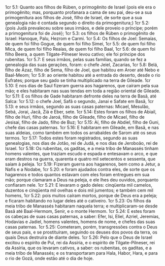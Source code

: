 1cr 5.1: Quanto aos filhos de Rúben, o primogênito de Israel {pois ele era o primogênito; mas, porquanto profanara a cama de seu pai, deu-se a sua primogenitura aos filhos de José, filho de Israel, de sorte que a sua genealogia não é contada segundo o direito da primogenitura;}
1cr 5.2: {pois Judá prevaleceu sobre seus irmãos, e dele proveio o príncipe; porém a primogenitura foi de José};
1cr 5.3: os filhos de Rúben o primogênito de Israel: Hanoque, Palu, Hezrom e Carmi.
1cr 5.4: Os filhos de Joel: Semaías, de quem foi filho Gogue, de quem foi filho Simei,
1cr 5.5: de quem foi filho Mica, de quem foi filho Reaías, de quem foi filho Baal,
1cr 5.6: de quem foi filho Beera, a quem Tilgate-Pilneser levou cativo; ele foi príncipe dos rubenitas.
1cr 5.7: E seus irmãos, pelas suas famílias, quando se fez a genealogia das suas gerações, foram: o chefe Jeiel, Zacarias,
1cr 5.8: Belá, filho de Azaz, filho de Sema, filho de Joel, que habitou em Aroer até Nebo e Baal-Meom;
1cr 5.9: ao oriente habitou até a entrada do deserto, desde o rio Eufrates; porque seu gado se tinha multiplicado na terra de Gileade.
1cr 5.10: E nos dias de Saul fizeram guerra aos hagarenos, que caíram pela sua mão; e eles habitaram nas suas tendas em toda a região oriental de Gileade.
1cr 5.11: E os filhos de Gade habitaram defronte deles na terra de Basã, até Salca:
1cr 5.12: o chefe Joel, Safã o segundo, Janai e Safate em Basã,
1cr 5.13: e seus irmãos, segundo as suas casas paternas: Micael, Mesulão, Sebá, Jorai, Jacã, Ziá e Eber, sete.
1cr 5.14: Estes foram os filhos de Abiail, filho de Huri, filho de Jaroá, filho de Gileade, filho de Micael, filho de Jesisai, filho de Jado, filho de Buz;
1cr 5.15: Aí, filho de Abdiel, filho de Guni, chefe das casas paternas.
1cr 5.16: E habitaram em Gileade, em Basã, e nas suas aldeias, como também em todos os arrabaldes de Sarom até os seus termos.
1cr 5.17: Todos estes foram registrados, segundo as suas genealogias, nos dias de Jotão, rei de Judá, e nos dias de Jeroboão, rei de Israel.
1cr 5.18: Os rubenitas, os gaditas, e a meia tribo de Manassés tinham homens valentes, que traziam escudo e espada e entesavam o arco, e que eram destros na guerra, quarenta e quatro mil setecentos e sessenta, que saíam à peleja.
1cr 5.19: Fizeram guerra aos hagarenos, bem como a Jetur, a Nafis e a Nodabe,
1cr 5.20: e foram ajudados contra eles, de sorte que os hagarenos e todos quantos estavam com eles foram entregues em sua mão; porque clamaram a Deus na peleja, e ele lhes deu ouvidos, porquanto confiaram nele.
1cr 5.21: E levaram o gado deles: cinqüenta mil camelos, duzentos e cinqüenta mil ovelhas e dois mil jumentos; e também cem mil homens,
1cr 5.22: pois muitos caíram mortos, porque de Deus era a peleja; e ficaram habitando no lugar deles até o cativeiro.
1cr 5.23: Os filhos da meia tribo de Manassés habitaram naquela terra; e multiplicaram-se desde Basã até Baal-Hermom, Senir, e o monte Hermom.
1cr 5.24: E estes foram os cabeças de suas casas paternas, a saber: Efer, Isi, Eliel, Azriel, Jeremias, Hodavias e Jadiel, homens valentes, homens de nome, e chefes das suas casas paternas.
1cr 5.25: Cometeram, porém, transgressões contra o Deus de seus pais, e se prostituíram, seguindo os deuses dos povos da terra, os quais Deus destruíra de diante deles.
1cr 5.26: Pelo que o Deus de Israel excitou o espírito de Pul, rei da Assíria, e o espírito de Tilgate-Pilneser, rei da Assíria, que os levaram cativos, a saber: os rubenitas, os gaditas, e a meia tribo de Manassés; e os transportaram para Hala, Habor, Hara, e para o rio de Gozã, onde estão até o dia de hoje.
